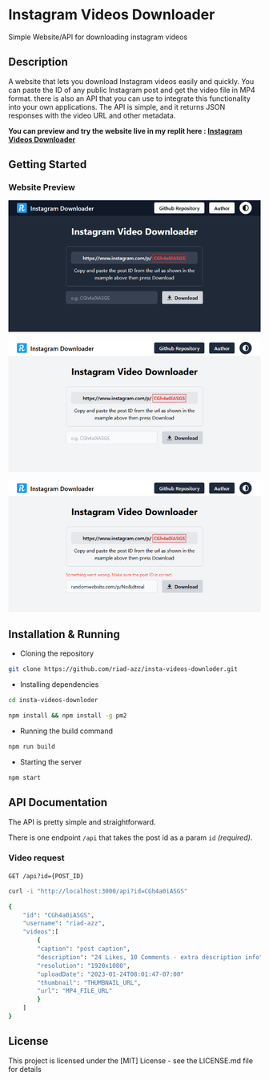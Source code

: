# Instagram Videos Downloader

Simple Website/API for downloading instagram videos

## Description

A website that lets you download Instagram videos easily and quickly. You can paste the ID of any public Instagram post and get the video file in MP4 format. there is also an API that you can use to integrate this functionality into your own applications. The API is simple, and it returns JSON responses with the video URL and other metadata.

**You can preview and try the website live in my replit here : [Instagram Videos Downloader](https://insta-vids-downloder.riadazzoun.repl.co)**

## Getting Started

### Website Preview

![webpage preview image](screenshots/sc-01.png)

![webpage preview image](screenshots/sc-02.png)

![webpage preview image](screenshots/sc-03.png)

## Installation & Running

- Cloning the repository

```bash
git clone https://github.com/riad-azz/insta-videos-downloder.git
```

- Installing dependencies

```bash
cd insta-videos-downloder
```

```bash
npm install && npm install -g pm2
```

- Running the build command

```bash
npm run build
```

- Starting the server

```bash
npm start
```

## API Documentation

The API is pretty simple and straightforward.

There is one endpoint `/api` that takes the post id as a param `id` _(required)_.

### Video request

`GET /api?id={POST_ID}`

```bash
curl -i "http://localhost:3000/api?id=CGh4a0iASGS"
```

```bash
{
    "id": "CGh4a0iASGS",
    "username": "riad-azz",
    "videos":[
        {
        "caption": "post caption",
        "description": "24 Likes, 10 Comments - extra description info",
        "resolution": "1920x1080",
        "uploadDate": "2023-01-24T08:01:47-07:00"
        "thumbnail": "THUMBNAIL_URL",
        "url": "MP4_FILE_URL"
        }
    ]
}
```

## License

This project is licensed under the [MIT] License - see the LICENSE.md file for details
